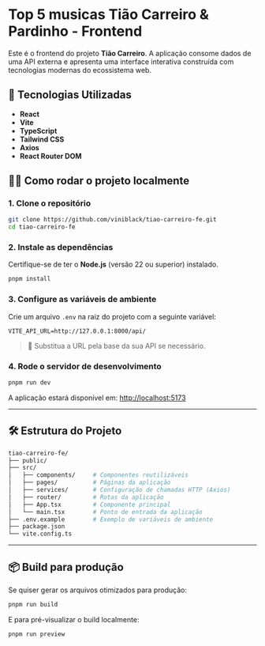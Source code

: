 # Top 5 musicas Tião Carreiro & Pardinho - Frontend

Este é o frontend do projeto **Tião Carreiro**. A aplicação consome dados de uma API externa e apresenta uma interface interativa construída com tecnologias modernas do ecossistema web.

## 🚀 Tecnologias Utilizadas

- **React**
- **Vite**
- **TypeScript**
- **Tailwind CSS**
- **Axios**
- **React Router DOM**

## 🧑‍💻 Como rodar o projeto localmente

### 1. Clone o repositório

```bash
git clone https://github.com/viniblack/tiao-carreiro-fe.git
cd tiao-carreiro-fe
```

### 2. Instale as dependências

Certifique-se de ter o **Node.js** (versão 22 ou superior) instalado.

```bash
pnpm install
```

### 3. Configure as variáveis de ambiente

Crie um arquivo `.env` na raiz do projeto com a seguinte variável:

```env
VITE_API_URL=http://127.0.0.1:8000/api/
```

> 📌 Substitua a URL pela base da sua API se necessário.

### 4. Rode o servidor de desenvolvimento

```bash
pnpm run dev
```

A aplicação estará disponível em: [http://localhost:5173](http://localhost:5173)

---

## 🛠️ Estrutura do Projeto

```bash
tiao-carreiro-fe/
├── public/
├── src/
│   ├── components/     # Componentes reutilizáveis
│   ├── pages/          # Páginas da aplicação
│   ├── services/       # Configuração de chamadas HTTP (Axios)
│   ├── router/         # Rotas da aplicação
│   ├── App.tsx         # Componente principal
│   └── main.tsx        # Ponto de entrada da aplicação
├── .env.example        # Exemplo de variáveis de ambiente
├── package.json
└── vite.config.ts
```

---

## 📦 Build para produção

Se quiser gerar os arquivos otimizados para produção:

```bash
pnpm run build
```

E para pré-visualizar o build localmente:

```bash
pnpm run preview
```
